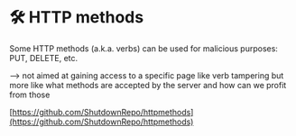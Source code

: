 # 🛠️ HTTP methods

Some HTTP methods \(a.k.a. verbs\) can be used for malicious purposes: PUT, DELETE, etc.

--&gt; not aimed at gaining access to a specific page like verb tampering but more like what methods are accepted by the server and how can we profit from those

[https://github.com/ShutdownRepo/httpmethods](https://github.com/ShutdownRepo/httpmethods)

